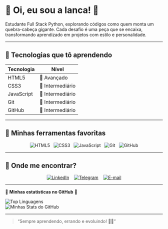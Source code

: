# 🌸 Oi, eu sou a Ianca! 🌸

Estudante Full Stack Python, explorando códigos como quem monta um quebra-cabeça gigante.
Cada desafio é uma peça que se encaixa, transformando aprendizado em projetos com estilo e personalidade.

---

## 🚀 Tecnologias que tô aprendendo

| Tecnologia  | Nível             |
|-------------|-------------------|
| HTML5       | 🌷 Avançado        |
| CSS3        | 🌸 Intermediário    |
| JavaScript  | 🌼 Intermediário    |
| Git         | 🌻 Intermediário    |
| GitHub      | 🌺 Intermediário    |

---

## 🎀 Minhas ferramentas favoritas

<div align="center">

![HTML5](https://img.shields.io/badge/-HTML5-FF6F91?style=for-the-badge&logo=html5&logoColor=white)&nbsp;&nbsp;
![CSS3](https://img.shields.io/badge/-CSS3-FF9671?style=for-the-badge&logo=css3&logoColor=white)&nbsp;&nbsp;
![JavaScript](https://img.shields.io/badge/-JavaScript-FFC75F?style=for-the-badge&logo=javascript&logoColor=black)&nbsp;&nbsp;
![Git](https://img.shields.io/badge/-Git-F9F871?style=for-the-badge&logo=git&logoColor=black)&nbsp;&nbsp;
![GitHub](https://img.shields.io/badge/-GitHub-C7CEEA?style=for-the-badge&logo=github&logoColor=black)

</div>

---

## 🌷 Onde me encontrar?
<div align="center">

[![LinkedIn](https://img.shields.io/badge/-LinkedIn-FF6F91?style=for-the-badge&logo=linkedin&logoColor=white)](https://linkedin.com/in/ianca)
&nbsp;&nbsp;
[![Telegram](https://img.shields.io/badge/-Telegram-FF9671?style=for-the-badge&logo=telegram&logoColor=white)](https://t.me/ianca)
&nbsp;&nbsp;
[![E-mail](https://img.shields.io/badge/E-mail-FF6F91?style=flat-square&logo=gmail&logoColor=white)](mailto:iancalaurentino@gmail.com)

</div>

---
🌸 **Minhas estatísticas no GitHub** 🌸

![Top Linguagens](https://github-readme-stats.vercel.app/api/top-langs/?username=iancaTino&layout=compact&bg_color=ffe4e6&title_color=ff69b4&text_color=db7093)  
![Minhas Stats do GitHub](https://github-readme-stats.vercel.app/api?username=iancaTino&show_icons=true&bg_color=ffe4e6&title_color=ff69b4&text_color=db7093)

---

> “Sempre aprendendo, errando e evoluindo! 💖✨”
